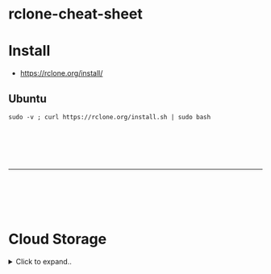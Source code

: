 # rclone-cheat-sheet


# Install
- https://rclone.org/install/

## Ubuntu
```shell
sudo -v ; curl https://rclone.org/install.sh | sudo bash
```

















<br><br>
<br><br>
___
<br><br>
<br><br>



# Cloud Storage

<details><summary>Click to expand..</summary>

# Proton Drive
- https://rclone.org/protondrive/

```shell
rclone config

# Choose n) New remote

# set as name `remote`

# Choose number for Proton Drive - 43 / Proton Drive

# Enter username

# Choose y) Yes type in my own password

# Enter 2fa of your authenticator app

# Select y at Edit advanced config?

# Select y if you choosed a second layer password

# At encoding rpess enter for default

# Press again enter as default for file size

# Press again enter as default for app version

# Choose true for replace_existing_draft

# Choose true for enable_caching

# Set description for your remote

# Then choose no if it ask again for Edit advanced config?
```
  
</details>



